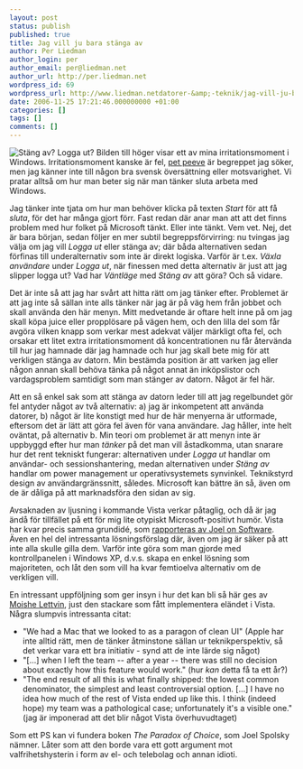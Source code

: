 ```yaml
---
layout: post
status: publish
published: true
title: Jag vill ju bara stänga av
author: Per Liedman
author_login: per
author_email: per@liedman.net
author_url: http://per.liedman.net
wordpress_id: 69
wordpress_url: http://www.liedman.netdatorer-&amp;-teknik/jag-vill-ju-bara-st&amp;#228;nga-av/
date: 2006-11-25 17:21:46.000000000 +01:00
categories: []
tags: []
comments: []
---
```

<img src='http://per.liedman.net/wp-content/uploads/2007/05/logoff.jpg' alt='Stäng av? Logga ut?' class="right"/>
Bilden till höger visar ett av mina irritationsmoment i Windows. Irritationsmoment kanske är fel, <a href="http://en.wikipedia.org/wiki/Pet_peeve">pet peeve</a> är begreppet jag söker, men jag känner inte till någon bra svensk översättning eller motsvarighet. Vi pratar alltså om hur man beter sig när man tänker sluta arbeta med Windows.

Jag tänker inte tjata om hur man behöver klicka på texten <cite>Start</cite> för att få <em>sluta</em>, för det har många gjort förr. Fast redan där anar man att att det finns problem med hur folket på Microsoft tänkt. Eller inte tänkt. Vem vet. Nej, det är bara början, sedan följer en mer subtil begreppsförvirring: nu tvingas jag välja om jag vill <cite>Logga ut</cite> eller stänga av; där båda alternativen sedan förfinas till underalternativ som inte är direkt logiska. Varför är t.ex. <cite>Växla användare</cite> under <cite>Logga ut</cite>, när finessen med detta alternativ är just att jag slipper logga ut? Vad har <cite>Väntläge</cite> med <cite>Stäng av</cite> att göra? Och så vidare.

Det är inte så att jag har svårt att hitta rätt om jag tänker efter. Problemet är att jag inte så sällan inte alls tänker när jag är på väg hem från jobbet och skall använda den här menyn. Mitt medvetande är oftare helt inne på om jag skall köpa juice eller propplösare på vägen hem, och den lilla del som får avgöra vilken knapp som verkar mest adekvat väljer märkligt ofta fel, och orsakar ett litet extra irritationsmoment då koncentrationen nu får återvända till hur jag hamnade där jag hamnade och hur jag skall bete mig för att verkligen stänga av datorn. Min bestämda position är att varken jag eller någon annan skall behöva tänka på något annat än inköpslistor och vardagsproblem samtidigt som man stänger av datorn. Något är fel här.

Att en så enkel sak som att stänga av datorn leder till att jag regelbundet gör fel antyder något av två alternativ: a) jag är inkompetent att använda datorer, b) något är lite konstigt med hur de här menyerna är utformade, eftersom det är lätt att göra fel även för vana användare. Jag håller, inte helt oväntat, på alternativ b. Min teori om problemet är att menyn inte är uppbyggd efter hur man <em>tänker</em> på det man vill åstadkomma, utan snarare hur det rent tekniskt fungerar: alternativen under <cite>Logga ut</cite> handlar om användar- och sessionshantering, medan alternativen under <cite>Stäng av</cite> handlar om power management ur operativsystemets synvinkel. Teknikstyrd design av användargränssnitt, således. Microsoft kan bättre än så, även om de är dåliga på att marknadsföra den sidan av sig.

Avsaknaden av ljusning i kommande Vista verkar påtaglig, och då är jag ändå för tillfället på ett för mig lite otypiskt Microsoft-positivt humör. Vista har kvar precis samma grundidé, som <a href="http://www.joelonsoftware.com/items/2006/11/21.html">rapporteras av Joel on Software</a>. Även en hel del intressanta lösningsförslag där, även om jag är säker på att inte alla skulle gilla dem. Varför inte göra som man gjorde med kontrollpanelen i Windows XP, d.v.s. skapa en enkel lösning som majoriteten, och låt den som vill ha kvar femtioelva alternativ om de verkligen vill.

En intressant uppföljning som ger insyn i hur det kan bli så här ges av <a href="http://www.drizzle.com/~lettvin/2006/11/windows-shutdown-crapfest.html">Moishe Lettvin</a>, just den stackare som fått implementera eländet i Vista. Några slumpvis intressanta citat:
<ul>
	<li>"We had a Mac that we looked to as a paragon of clean UI" (Apple har inte alltid rätt, men de tänker åtminstone sällan ur teknikperspektiv, så det verkar vara ett bra initiativ - synd att de inte lärde sig något)</li>
	<li>"[...] when I left the team -- after a year -- there was still no decision about exactly how this feature would work." (hur <em>kan</em> detta få ta ett år?)</li>
	<li>"The end result of all this is what finally shipped: the lowest common denominator, the simplest and least controversial option. [...] I have no idea how much of the rest of Vista ended up like this. I think (indeed hope) my team was a pathological case; unfortunately it's a visible one." (jag är imponerad att det blir något Vista överhuvudtaget)</li>
</ul>
Som ett PS kan vi fundera boken <cite>The Paradox of Choice</cite>, som Joel Spolsky nämner. Låter som att den borde vara ett gott argument mot valfrihetshysterin i form av el- och telebolag och annan idioti.
